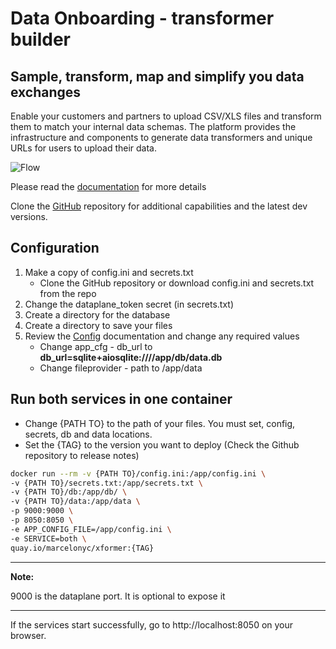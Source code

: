 # Data Onboarding - transformer builder
## Sample, transform, map and simplify you data exchanges

Enable your customers and partners to upload CSV/XLS files and transform them to match your internal data schemas. The platform provides the infrastructure and components to generate data transformers and unique URLs for users to upload their data.

![Flow](https://marcelonyc.github.io/xformer-builder/assets/ApplicationFlow.drawio.png)

Please read the [documentation](https://marcelonyc.github.io/xformer-builder) for more details 

Clone the [GitHub](https://github.com/marcelonyc/xformer-builder) repository for additional capabilities and the latest dev versions. 


## Configuration
1. Make a copy of config.ini and secrets.txt
    - Clone the GitHub repository or download config.ini and secrets.txt from the repo
2. Change the dataplane_token secret (in secrets.txt)
3. Create a directory for the database
4. Create a directory to save your files
5. Review the [Config](https://marcelonyc.github.io/xformer-builder/CONFIG/) documentation and change any required values
   - Change app_cfg - db_url to **db_url=sqlite+aiosqlite:////app/db/data.db**
   - Change fileprovider - path to /app/data



## Run both services in one container
- Change {PATH TO} to the path of your files. You must set, config, secrets, db and data locations. 
- Set the {TAG} to the version you want to deploy (Check the Github repository to release notes)

```bash
docker run --rm -v {PATH TO}/config.ini:/app/config.ini \
-v {PATH TO}/secrets.txt:/app/secrets.txt \
-v {PATH TO}/db:/app/db/ \
-v {PATH TO}/data:/app/data \
-p 9000:9000 \
-p 8050:8050 \
-e APP_CONFIG_FILE=/app/config.ini \
-e SERVICE=both \
quay.io/marcelonyc/xformer:{TAG}
``` 

---
**Note:**

9000 is the dataplane port. It is optional to expose it

---

If the services start successfully, go to http://localhost:8050 on your browser.